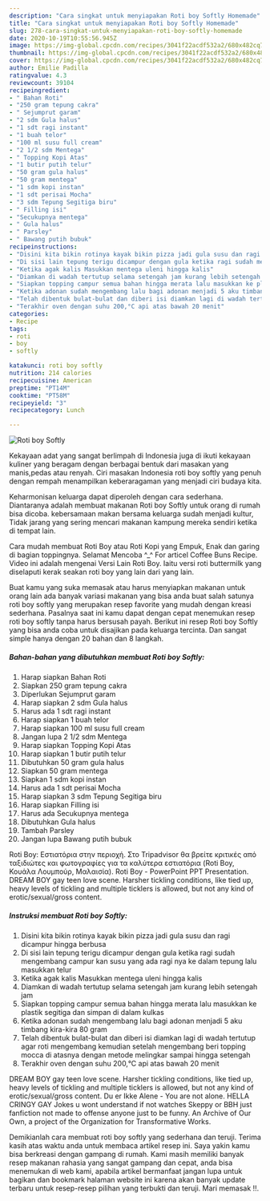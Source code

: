 ```yaml
---
description: "Cara singkat untuk menyiapakan Roti boy Softly Homemade"
title: "Cara singkat untuk menyiapakan Roti boy Softly Homemade"
slug: 278-cara-singkat-untuk-menyiapakan-roti-boy-softly-homemade
date: 2020-10-19T10:55:56.945Z
image: https://img-global.cpcdn.com/recipes/3041f22acdf532a2/680x482cq70/roti-boy-softly-foto-resep-utama.jpg
thumbnail: https://img-global.cpcdn.com/recipes/3041f22acdf532a2/680x482cq70/roti-boy-softly-foto-resep-utama.jpg
cover: https://img-global.cpcdn.com/recipes/3041f22acdf532a2/680x482cq70/roti-boy-softly-foto-resep-utama.jpg
author: Emilie Padilla
ratingvalue: 4.3
reviewcount: 39104
recipeingredient:
- " Bahan Roti"
- "250 gram tepung cakra"
- " Sejumprut garam"
- "2 sdm Gula halus"
- "1 sdt ragi instant"
- "1 buah telor"
- "100 ml susu full cream"
- "2 1/2 sdm Mentega"
- " Topping Kopi Atas"
- "1 butir putih telur"
- "50 gram gula halus"
- "50 gram mentega"
- "1 sdm kopi instan"
- "1 sdt perisai Mocha"
- "3 sdm Tepung Segitiga biru"
- " Filling isi"
- "Secukupnya mentega"
- " Gula halus"
- " Parsley"
- " Bawang putih bubuk"
recipeinstructions:
- "Disini kita bikin rotinya kayak bikin pizza jadi gula susu dan ragi dicampur hingga berbusa"
- "Di sisi lain tepung terigu dicampur dengan gula ketika ragi sudah mengembang campur kan susu yang ada ragi nya ke dalam tepung lalu masukkan telur"
- "Ketika agak kalis Masukkan mentega uleni hingga kalis"
- "Diamkan di wadah tertutup selama setengah jam kurang lebih setengah jam"
- "Siapkan topping campur semua bahan hingga merata lalu masukkan ke plastik segitiga dan simpan di dalam kulkas"
- "Ketika adonan sudah mengembang lalu bagi adonan menjadi 5 aku timbang kira-kira 80 gram"
- "Telah dibentuk bulat-bulat dan diberi isi diamkan lagi di wadah tertutup agar roti mengembang kemudian setelah mengembang beri topping mocca di atasnya dengan metode melingkar sampai hingga setengah"
- "Terakhir oven dengan suhu 200,°C api atas bawah 20 menit"
categories:
- Recipe
tags:
- roti
- boy
- softly

katakunci: roti boy softly 
nutrition: 214 calories
recipecuisine: American
preptime: "PT14M"
cooktime: "PT58M"
recipeyield: "3"
recipecategory: Lunch

---
```



![Roti boy Softly](https://img-global.cpcdn.com/recipes/3041f22acdf532a2/680x482cq70/roti-boy-softly-foto-resep-utama.jpg)

Kekayaan adat yang sangat berlimpah di Indonesia juga di ikuti kekayaan kuliner yang beragam dengan berbagai bentuk dari masakan yang manis,pedas atau renyah. Ciri masakan Indonesia roti boy softly yang penuh dengan rempah menampilkan keberaragaman yang menjadi ciri budaya kita.


Keharmonisan keluarga dapat diperoleh dengan cara sederhana. Diantaranya adalah membuat makanan Roti boy Softly untuk orang di rumah bisa dicoba. kebersamaan makan bersama keluarga sudah menjadi kultur, Tidak jarang yang sering mencari makanan kampung mereka sendiri ketika di tempat lain.

Cara mudah membuat Roti Boy atau Roti Kopi yang Empuk, Enak dan garing di bagian toppingnya. Selamat Mencoba ^_^ For articel Coffee Buns Recipe. Video ini adalah mengenai Versi Lain Roti Boy. Iaitu versi roti buttermilk yang diselaputi kerak seakan roti boy yang lain dari yang lain.

Buat kamu yang suka memasak atau harus menyiapkan makanan untuk orang lain ada banyak variasi makanan yang bisa anda buat salah satunya roti boy softly yang merupakan resep favorite yang mudah dengan kreasi sederhana. Pasalnya saat ini kamu dapat dengan cepat menemukan resep roti boy softly tanpa harus bersusah payah.
Berikut ini resep Roti boy Softly yang bisa anda coba untuk disajikan pada keluarga tercinta. Dan sangat simple hanya dengan 20 bahan dan 8 langkah.


<!--inarticleads1-->

##### Bahan-bahan yang dibutuhkan membuat Roti boy Softly:

1. Harap siapkan  Bahan Roti
1. Siapkan 250 gram tepung cakra
1. Diperlukan  Sejumprut garam
1. Harap siapkan 2 sdm Gula halus
1. Harus ada 1 sdt ragi instant
1. Harap siapkan 1 buah telor
1. Harap siapkan 100 ml susu full cream
1. Jangan lupa 2 1/2 sdm Mentega
1. Harap siapkan  Topping Kopi Atas
1. Harap siapkan 1 butir putih telur
1. Dibutuhkan 50 gram gula halus
1. Siapkan 50 gram mentega
1. Siapkan 1 sdm kopi instan
1. Harus ada 1 sdt perisai Mocha
1. Harap siapkan 3 sdm Tepung Segitiga biru
1. Harap siapkan  Filling isi
1. Harus ada Secukupnya mentega
1. Dibutuhkan  Gula halus
1. Tambah  Parsley
1. Jangan lupa  Bawang putih bubuk


Roti Boy: Εστιατόρια στην περιοχή. Στο Tripadvisor θα βρείτε κριτικές από ταξιδιώτες και φωτογραφίες για τα καλύτερα εστιατόρια (Roti Boy, Κουάλα Λουμπούρ, Μαλαισία). Roti Boy - PowerPoint PPT Presentation. DREAM BOY gay teen love scene. Harsher tickling conditions, like tied up, heavy levels of tickling and multiple ticklers is allowed, but not any kind of erotic/sexual/gross content. 

<!--inarticleads2-->

##### Instruksi membuat  Roti boy Softly:

1. Disini kita bikin rotinya kayak bikin pizza jadi gula susu dan ragi dicampur hingga berbusa
1. Di sisi lain tepung terigu dicampur dengan gula ketika ragi sudah mengembang campur kan susu yang ada ragi nya ke dalam tepung lalu masukkan telur
1. Ketika agak kalis Masukkan mentega uleni hingga kalis
1. Diamkan di wadah tertutup selama setengah jam kurang lebih setengah jam
1. Siapkan topping campur semua bahan hingga merata lalu masukkan ke plastik segitiga dan simpan di dalam kulkas
1. Ketika adonan sudah mengembang lalu bagi adonan menjadi 5 aku timbang kira-kira 80 gram
1. Telah dibentuk bulat-bulat dan diberi isi diamkan lagi di wadah tertutup agar roti mengembang kemudian setelah mengembang beri topping mocca di atasnya dengan metode melingkar sampai hingga setengah
1. Terakhir oven dengan suhu 200,°C api atas bawah 20 menit


DREAM BOY gay teen love scene. Harsher tickling conditions, like tied up, heavy levels of tickling and multiple ticklers is allowed, but not any kind of erotic/sexual/gross content. Du er Ikke Alene - You are not alone. HELLA CRINGY GAY Jokes u wont understand if not watches Skeppy or BBH just fanfiction not made to offense anyone just to be funny. An Archive of Our Own, a project of the Organization for Transformative Works. 

Demikianlah cara membuat roti boy softly yang sederhana dan teruji. Terima kasih atas waktu anda untuk membaca artikel resep ini. Saya yakin kamu bisa berkreasi dengan gampang di rumah. Kami masih memiliki banyak resep makanan rahasia yang sangat gampang dan cepat, anda bisa menemukan di web kami, apabila artikel bermanfaat jangan lupa untuk bagikan dan bookmark halaman website ini karena akan banyak update terbaru untuk resep-resep pilihan yang terbukti dan teruji. Mari memasak !!. 
